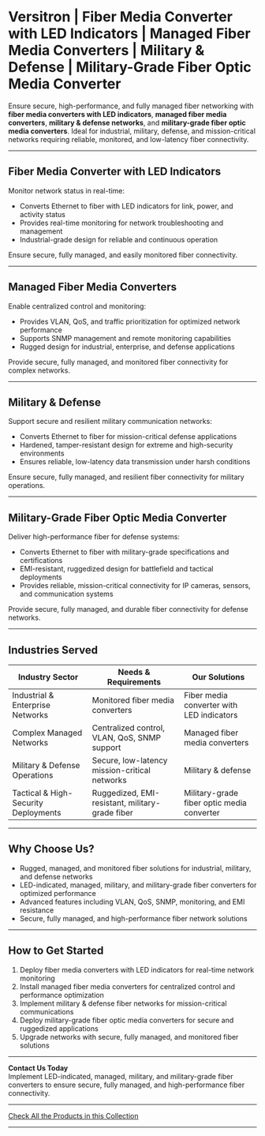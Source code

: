 # Versitron | Fiber Media Converter with LED Indicators | Managed Fiber Media Converters | Military & Defense | Military-Grade Fiber Optic Media Converter

Ensure secure, high-performance, and fully managed fiber networking with **fiber media converters with LED indicators**, **managed fiber media converters**, **military & defense networks**, and **military-grade fiber optic media converters**. Ideal for industrial, military, defense, and mission-critical networks requiring reliable, monitored, and low-latency fiber connectivity.

---

## Fiber Media Converter with LED Indicators

Monitor network status in real-time:

- Converts Ethernet to fiber with LED indicators for link, power, and activity status  
- Provides real-time monitoring for network troubleshooting and management  
- Industrial-grade design for reliable and continuous operation  

Ensure secure, fully managed, and easily monitored fiber connectivity.

---

## Managed Fiber Media Converters

Enable centralized control and monitoring:

- Provides VLAN, QoS, and traffic prioritization for optimized network performance  
- Supports SNMP management and remote monitoring capabilities  
- Rugged design for industrial, enterprise, and defense applications  

Provide secure, fully managed, and monitored fiber connectivity for complex networks.

---

## Military & Defense

Support secure and resilient military communication networks:

- Converts Ethernet to fiber for mission-critical defense applications  
- Hardened, tamper-resistant design for extreme and high-security environments  
- Ensures reliable, low-latency data transmission under harsh conditions  

Ensure secure, fully managed, and resilient fiber connectivity for military operations.

---

## Military-Grade Fiber Optic Media Converter

Deliver high-performance fiber for defense systems:

- Converts Ethernet to fiber with military-grade specifications and certifications  
- EMI-resistant, ruggedized design for battlefield and tactical deployments  
- Provides reliable, mission-critical connectivity for IP cameras, sensors, and communication systems  

Provide secure, fully managed, and durable fiber connectivity for defense networks.

---

## Industries Served

| Industry Sector                  | Needs & Requirements                           | Our Solutions                                     |
|----------------------------------|-----------------------------------------------|--------------------------------------------------|
| Industrial & Enterprise Networks | Monitored fiber media converters              | Fiber media converter with LED indicators        |
| Complex Managed Networks         | Centralized control, VLAN, QoS, SNMP support | Managed fiber media converters                    |
| Military & Defense Operations    | Secure, low-latency mission-critical networks | Military & defense                               |
| Tactical & High-Security Deployments | Ruggedized, EMI-resistant, military-grade fiber | Military-grade fiber optic media converter      |

---

## Why Choose Us?

- Rugged, managed, and monitored fiber solutions for industrial, military, and defense networks  
- LED-indicated, managed, military, and military-grade fiber converters for optimized performance  
- Advanced features including VLAN, QoS, SNMP, monitoring, and EMI resistance  
- Secure, fully managed, and high-performance fiber network solutions  

---

## How to Get Started

1. Deploy fiber media converters with LED indicators for real-time network monitoring  
2. Install managed fiber media converters for centralized control and performance optimization  
3. Implement military & defense fiber networks for mission-critical communications  
4. Deploy military-grade fiber optic media converters for secure and ruggedized applications  
5. Upgrade networks with secure, fully managed, and monitored fiber solutions  

---

**Contact Us Today**  
Implement LED-indicated, managed, military, and military-grade fiber converters to ensure secure, fully managed, and high-performance fiber connectivity.

---

[Check All the Products in this Collection](https://www.versitron.com/collections/fiber-optic-media-converters)

---
